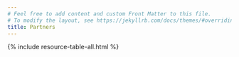 ```yaml
---
# Feel free to add content and custom Front Matter to this file.
# To modify the layout, see https://jekyllrb.com/docs/themes/#overriding-theme-defaults
title: Partners
---
```


{% include resource-table-all.html %}
